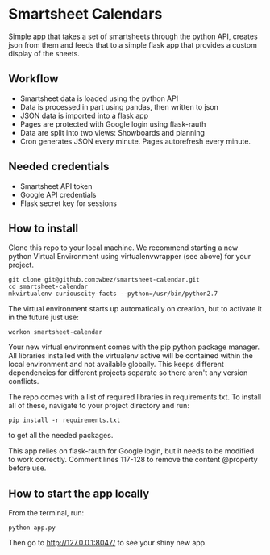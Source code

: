 # Smartsheet Calendars
Simple app that takes a set of smartsheets through the python API, creates json from them and feeds that to a simple flask app that provides a custom display of the sheets.

## Workflow
* Smartsheet data is loaded using the python API
* Data is processed in part using pandas, then written to json
* JSON data is imported into a flask app
* Pages are protected with Google login using flask-rauth
* Data are split into two views: Showboards and planning
* Cron generates JSON every minute. Pages autorefresh every minute.

## Needed credentials
* Smartsheet API token
* Google API credentials
* Flask secret key for sessions

## How to install
Clone this repo to your local machine. We recommend starting a new python Virtual Environment using virtualenvwrapper (see above) for your project.

```
git clone git@github.com:wbez/smartsheet-calendar.git
cd smartsheet-calendar
mkvirtualenv curiouscity-facts --python=/usr/bin/python2.7
```

The virtual environment starts up automatically on creation, but to activate it in the future just use:

```
workon smartsheet-calendar
```

Your new virtual environment comes with the pip python package manager. All libraries installed with the virtualenv active will be contained within the local environment and not available globally. This keeps different dependencies for different projects separate so there aren't any version conflicts.

The repo comes with a list of required libraries in requirements.txt. To install all of these, navigate to your project directory and run:

```
pip install -r requirements.txt
```
to get all the needed packages.

This app relies on flask-rauth for Google login, but it needs to be modified to work correctly. Comment lines 117-128 to remove the content @property before use.

## How to start the app locally

From the terminal, run:

```
python app.py 
```

Then go to http://127.0.0.1:8047/ to see your shiny new app.

